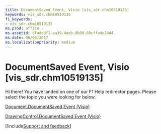 ```yaml
---
title: DocumentSaved Event, Visio [vis_sdr.chm10519135]
keywords: vis_sdr.chm10519135
f1_keywords:
- vis_sdr.chm10519135
ms.prod: office
ms.assetid: dfadddf1-aa39-4aeb-8b00-60cffa4e24d4
ms.date: 06/08/2017
ms.localizationpriority: medium
---
```



# DocumentSaved Event, Visio [vis_sdr.chm10519135]

Hi there! You have landed on one of our F1 Help redirector pages. Please select the topic you were looking for below.

[Document.DocumentSaved Event (Visio)](https://msdn.microsoft.com/library/48e513a1-4382-eb3c-4838-ad2f85483f51%28Office.15%29.aspx)

[DrawingControl.DocumentSaved Event (Visio)](https://msdn.microsoft.com/library/762cf670-f0bf-13f7-c6eb-f497e642db52%28Office.15%29.aspx)

[!include[Support and feedback](~/includes/feedback-boilerplate.md)]